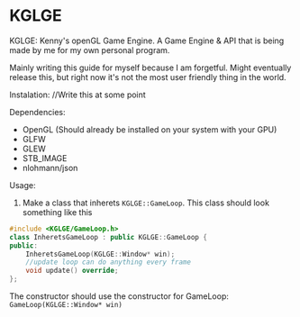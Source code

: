 # KGLGE
KGLGE: Kenny's openGL Game Engine. A Game Engine &amp; API that is being made by me for my own personal program.

Mainly writing this guide for myself because I am forgetful. Might eventually release this, but right now it's not the most user friendly thing in the world.

Instalation:
//Write this at some point

Dependencies:
* OpenGL (Should already be installed on your system with your GPU)
* GLFW
* GLEW
* STB_IMAGE
* nlohmann/json

Usage:
1. Make a class that inherets `KGLGE::GameLoop`. This class should look something like this
```c++
#include <KGLGE/GameLoop.h>
class InheretsGameLoop : public KGLGE::GameLoop {
public:
	InheretsGameLoop(KGLGE::Window* win);
    //update loop can do anything every frame
	void update() override;
};
```
The constructor should use the constructor for GameLoop:
`GameLoop(KGLGE::Window* win)`

